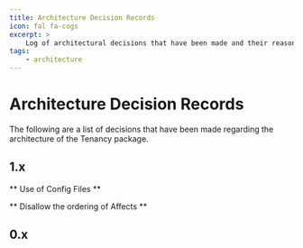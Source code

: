 ```yaml
---
title: Architecture Decision Records
icon: fal fa-cogs
excerpt: >
    Log of architectural decisions that have been made and their reasoning
tags:
    - architecture 
---
```


# Architecture Decision Records
The following are a list of decisions that have been made regarding the architecture of the Tenancy package.

## 1.x
** Use of Config Files **

** Disallow the ordering of Affects **

## 0.x

